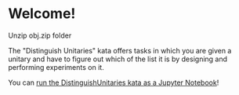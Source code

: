 ﻿# Welcome!

Unzip obj.zip folder

The "Distinguish Unitaries" kata offers tasks in which you are given a unitary and have to figure out which of the list it is by designing and performing experiments on it.

You can [run the DistinguishUnitaries kata as a Jupyter Notebook](https://mybinder.org/v2/gh/Microsoft/QuantumKatas/main?urlpath=/notebooks/DistinguishUnitaries%2FDistinguishUnitaries.ipynb)!
